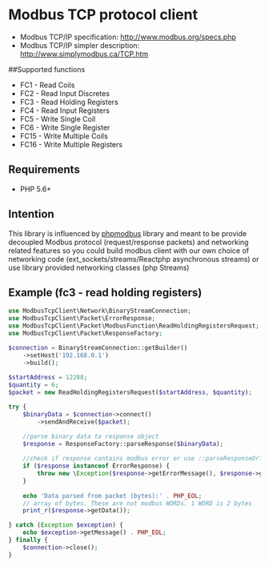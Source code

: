 # Modbus TCP protocol client

* Modbus TCP/IP specification: http://www.modbus.org/specs.php
* Modbus TCP/IP simpler description: http://www.simplymodbus.ca/TCP.htm

##Supported functions

* FC1 - Read Coils
* FC2 - Read Input Discretes
* FC3 - Read Holding Registers
* FC4 - Read Input Registers
* FC5 - Write Single Coil
* FC6 - Write Single Register
* FC15 - Write Multiple Coils
* FC16 - Write Multiple Registers

## Requirements

* PHP 5.6+

## Intention
This library is influenced by [phpmodbus](https://github.com/adduc/phpmodbus) library and meant to be provide decoupled Modbus protocol (request/response packets) and networking related features so you could build modbus client with our own choice of networking code (ext_sockets/streams/Reactphp asynchronous streams) or use library provided networking classes (php Streams)

## Example (fc3 - read holding registers)

```php
use ModbusTcpClient\Network\BinaryStreamConnection;
use ModbusTcpClient\Packet\ErrorResponse;
use ModbusTcpClient\Packet\ModbusFunction\ReadHoldingRegistersRequest;
use ModbusTcpClient\Packet\ResponseFactory;

$connection = BinaryStreamConnection::getBuilder()
    ->setHost('192.168.0.1')
    ->build();
    
$startAddress = 12288;
$quantity = 6;
$packet = new ReadHoldingRegistersRequest($startAddress, $quantity);

try {
    $binaryData = $connection->connect()
        ->sendAndReceive($packet);

    //parse binary data to response object
    $response = ResponseFactory::parseResponse($binaryData);
    
    //check if response contains modbus error or use ::parseResponseOrThrow() to throw exception on modbus error packets
    if ($response instanceof ErrorResponse) { 
        throw new \Exception($response->getErrorMessage(), $response->getErrorCode());
    }
    
    echo 'Data parsed from packet (bytes):' . PHP_EOL;
    // array of bytes. These are not modbus WORDs. 1 WORD is 2 bytes
    print_r($response->getData());

} catch (Exception $exception) {
    echo $exception->getMessage() . PHP_EOL;
} finally {
    $connection->close();
}
```